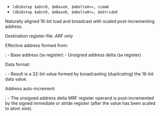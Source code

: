 * `ldb16step $aDst0, $mBase0, $mDelta0+=, simm8`
* `ldb16step $aDst0, $mBase0, $mDelta0+=, $mStride0`

Naturally aligned 16-bit load and broadcast with scaled
post-incrementing address.

Destination register-file: ARF only

Effective address formed from:

:   -   Base address (`$m` register)
    -   Unsigned address delta (`$m` register)

Data format:

:   -   Result is a 32-bit value formed by broadcasting (duplicating)
        the 16-bit data value.

Address auto-increment:

:   -   The unsigned address delta MRF register operand is
        post-incremented by the signed immediate or stride register
        (after the value has been scaled to atom size).
